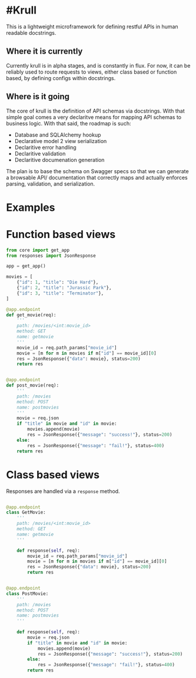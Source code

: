 #Krull
=======================

This is a lightweight microframework for defining restful APIs in human readable docstrings.

## Where it is currently
Currently krull is in alpha stages, and is constantly in flux. For now, it can be reliably used to route requests to views, either class based or function based, by defining configs within docstrings.

## Where is it going
The core of krull is the definition of API schemas via docstrings. With that simple goal comes a very declaritve means for mapping API schemas to business logic. With that said, the roadmap is such:

- Database and SQLAlchemy hookup
- Declarative model 2 view serialization
- Declaritive error handling
- Declaritive validation
- Declaritive documenation generation

The plan is to base the schema on Swagger specs so that we can generate a browsable API/ documentation that correctly  maps and actually enforces parsing, validation, and serialization. 


# Examples

# Function based views

```python
from core import get_app
from responses import JsonResponse

app = get_app()

movies = [
    {"id": 1, "title": "Die Hard"},
    {"id": 2, "title": "Jurassic Park"},
    {"id": 3, "title": "Terminator"},
]

@app.endpoint
def get_movie(req):
    '''
    path: /movies/<int:movie_id>
    method: GET
    name: getmovie
    '''
    movie_id = req.path_params["movie_id"]
    movie = [m for m in movies if m["id"] == movie_id][0]
    res = JsonResponse({"data": movie}, status=200)
    return res


@app.endpoint
def post_movie(req):
    '''
    path: /movies
    method: POST
    name: postmovies
    '''
    movie = req.json
    if "title" in movie and "id" in movie:
        movies.append(movie)
        res = JsonResponse({"message": "success!"}, status=200)
    else:
        res = JsonResponse({"message": "fail!"}, status=400)
    return res
```

# Class based views
Responses are handled via a `response` method.

```python

@app.endpoint
class GetMovie:
    '''
    path: /movies/<int:movie_id>
    method: GET
    name: getmovie
    '''

    def response(self, req):
        movie_id = req.path_params["movie_id"]
        movie = [m for m in movies if m["id"] == movie_id][0]
        res = JsonResponse({"data": movie}, status=200)
        return res


@app.endpoint
class PostMovie:
    '''
    path: /movies
    method: POST
    name: postmovies
    '''
    
    def response(self, req):
        movie = req.json
        if "title" in movie and "id" in movie:
            movies.append(movie)
            res = JsonResponse({"message": "success!"}, status=200)
        else:
            res = JsonResponse({"message": "fail!"}, status=400)
        return res
```
